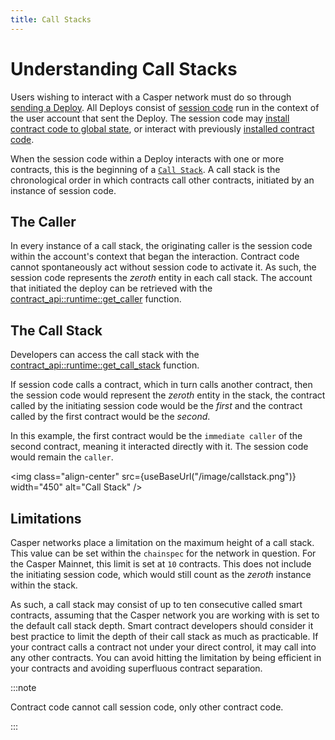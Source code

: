 ```yaml
---
title: Call Stacks
---
```




# Understanding Call Stacks

Users wishing to interact with a Casper network must do so through [sending a Deploy](../developers/cli/sending-deploys.md). All Deploys consist of [session code](../developers/writing-onchain-code/writing-session-code.md) run in the context of the user account that sent the Deploy. The session code may [install contract code to global state](../developers/cli/installing-contracts.md), or interact with previously [installed contract code](../developers/writing-onchain-code/calling-contracts.md).

When the session code within a Deploy interacts with one or more contracts, this is the beginning of a [`Call Stack`](https://docs.rs/casper-types/latest/casper_types/system/enum.CallStackElement.html). A call stack is the chronological order in which contracts call other contracts, initiated by an instance of session code.

## The Caller

In every instance of a call stack, the originating caller is the session code within the account's context that began the interaction. Contract code cannot spontaneously act without session code to activate it. As such, the session code represents the *zeroth* entity in each call stack. The account that initiated the deploy can be retrieved with the [contract_api::runtime::get_caller](https://docs.rs/casper-contract/3.0.0/casper_contract/contract_api/runtime/fn.get_caller.html) function.

## The Call Stack

Developers can access the call stack with the [contract_api::runtime::get_call_stack](https://docs.rs/casper-contract/3.0.0/casper_contract/contract_api/runtime/fn.get_call_stack.html) function.

If session code calls a contract, which in turn calls another contract, then the session code would represent the *zeroth* entity in the stack, the contract called by the initiating session code would be the *first* and the contract called by the first contract would be the *second*.

In this example, the first contract would be the `immediate caller` of the second contract, meaning it interacted directly with it. The session code would remain the `caller`.

<img class="align-center" src={useBaseUrl("/image/callstack.png")} width="450" alt="Call Stack" />

## Limitations

Casper networks place a limitation on the maximum height of a call stack. This value can be set within the `chainspec` for the network in question. For the Casper Mainnet, this limit is set at `10` contracts. This does not include the initiating session code, which would still count as the *zeroth* instance within the stack.

As such, a call stack may consist of up to ten consecutive called smart contracts, assuming that the Casper network you are working with is set to the default call stack depth. Smart contract developers should consider it best practice to limit the depth of their call stack as much as practicable. If your contract calls a contract not under your direct control, it may call into any other contracts. You can avoid hitting the limitation by being efficient in your contracts and avoiding superfluous contract separation.

:::note

Contract code cannot call session code, only other contract code.

:::